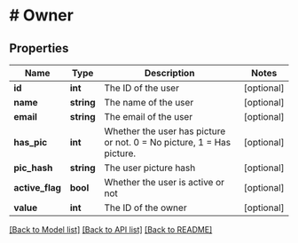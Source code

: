 # # Owner

## Properties

Name | Type | Description | Notes
------------ | ------------- | ------------- | -------------
**id** | **int** | The ID of the user | [optional]
**name** | **string** | The name of the user | [optional]
**email** | **string** | The email of the user | [optional]
**has_pic** | **int** | Whether the user has picture or not. 0 &#x3D; No picture, 1 &#x3D; Has picture. | [optional]
**pic_hash** | **string** | The user picture hash | [optional]
**active_flag** | **bool** | Whether the user is active or not | [optional]
**value** | **int** | The ID of the owner | [optional]

[[Back to Model list]](../../README.md#models) [[Back to API list]](../../README.md#endpoints) [[Back to README]](../../README.md)
